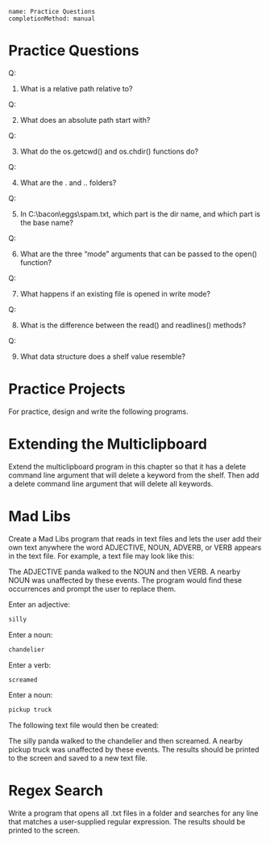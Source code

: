 ```ngMeta
name: Practice Questions
completionMethod: manual
```
# Practice Questions

Q:

1. What is a relative path relative to?

Q:

2. What does an absolute path start with?

Q:

3. What do the os.getcwd() and os.chdir() functions do?

Q:

4. What are the . and .. folders?

Q:

5. In C:\bacon\eggs\spam.txt, which part is the dir name, and which part is the base name?

Q:

6. What are the three “mode” arguments that can be passed to the open() function?

Q:

7. What happens if an existing file is opened in write mode?

Q:

8. What is the difference between the read() and readlines() methods?

Q:

9. What data structure does a shelf value resemble?

# Practice Projects
For practice, design and write the following programs.

# Extending the Multiclipboard
Extend the multiclipboard program in this chapter so that it has a delete <keyword> command line argument that will delete a keyword from the shelf. Then add a delete command line argument that will delete all keywords.

# Mad Libs
Create a Mad Libs program that reads in text files and lets the user add their own text anywhere the word ADJECTIVE, NOUN, ADVERB, or VERB appears in the text file. For example, a text file may look like this:


The ADJECTIVE panda walked to the NOUN and then VERB. A nearby NOUN was
unaffected by these events.
The program would find these occurrences and prompt the user to replace them.


Enter an adjective:
```python
silly
```
Enter a noun:
```python
chandelier
```
Enter a verb:
```python
screamed
```
Enter a noun:
```python
pickup truck
```
The following text file would then be created:


The silly panda walked to the chandelier and then screamed. A nearby pickup
truck was unaffected by these events.
The results should be printed to the screen and saved to a new text file.

# Regex Search
Write a program that opens all .txt files in a folder and searches for any line that matches a user-supplied regular expression. The results should be printed to the screen.